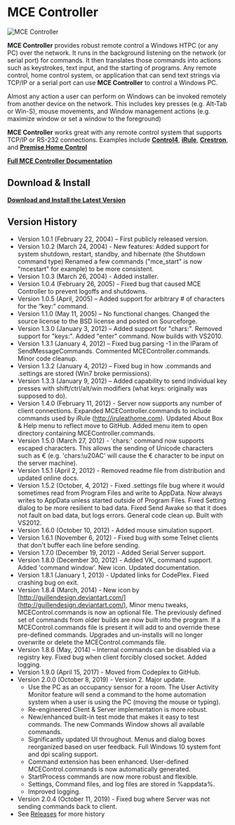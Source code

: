 # MCE Controller

![MCE Controller](mainwindow.png)

**MCE Controller** provides robust remote control a Windows HTPC (or any PC) over the network. It runs in the background listening on the network (or serial port) for commands. It then translates those commands into actions such as keystrokes, text input, and the starting of programs. Any remote control, home control system, or application that can send text strings via TCP/IP or a serial port can use **MCE Controller** to control a Windows PC.

Almost any action a user can perform on Windows can be invoked remotely from another device on the network. This includes key presses (e.g. Alt-Tab or Win-S), mouse movements, and Window management actions (e.g. maximize window or set a window to the foreground)

**MCE Controller** works great with any remote control system that supports TCP/IP or RS-232 connections. Examples include [**Control4**](https://www.control4.com/), [**iRule**](http://www.iruleathome.com/), [**Crestron**](http://www.crestron.com/), and [**Premise Home Control**](http://cocoontech.com/forums/forum/51-premise-home-control/)

**[Full MCE Controller Documentation](documentation.md)**

## Download & Install

**[Download and Install the Latest Version](https://github.com/tig/mcec/releases)**

## Version History

* Version 1.0.1 (February 22, 2004) – First publicly released version.
* Version 1.0.2 (March 24, 2004) - New features: Added support for system shutdown, restart, standby, and hibernate (the Shutdown command type) Renamed a few commands ("mce_start" is now "mcestart" for example) to be more consistent.
* Version 1.0.3 (March 26, 2004) - Added installer.
* Version 1.0.4 (February 26, 2005) - Fixed bug that caused MCE Controller to prevent logoffs and shutdowns.
* Version 1.0.5 (April, 2005) – Added support for arbitrary # of characters for the “key:” command.
* Version 1.1.0 (May 11, 2005) – No functional changes. Changed the source license to the BSD license and posted on Sourceforge.
* Version 1.3.0 (January 3, 2012) – Added support for "chars:". Removed support for "keys:". Added "enter" command. Now builds with VS2010.
* Version 1.3.1 (January 4, 2012) – Fixed bug parsing -1 in the lParam of SendMessageCommands. Commented MCEController.commands. Minor code cleanup.
* Version 1.3.2 (January 4, 2012) – Fixed bug in how .commands and .settings are stored (Win7 broke permissions).
* Version 1.3.3 (January 9, 2012) – Added capability to send individual key presses with shift/ctrl/alt/win modifiers (what keys: originally was supposed to do).
* Version 1.4.0 (February 11, 2012) - Server now supports any number of client connections. Expanded MCEController.commands to include commands used by iRule (http://iruleathome.com). Updated About Box & Help menu to reflect move to GitHub. Added menu item to open directory containing MCEController.commands.
* Version 1.5.0 (March 27, 2012) - 'chars:' command now supports escaped characters. This allows the sending of Unicode characters such as € (e.g. 'chars:\u20AC' will cause the € character to be input on the server machine).
* Version 1.5.1 (April 2, 2012) - Removed readme file from distribution and updated online docs.
* Version 1.5.2 (October, 4, 2012) - Fixed .settings file bug where it would sometimes read from Program Files and write to AppData. Now always writes to AppData unless started outside of Program Files. Fixed Setting dialog to be more resilient to bad data. Fixed Send Awake so that it does not fault on bad data, but logs errors. General code clean up. Built with VS2012.
* Version 1.6.0 (October 10, 2012) - Added mouse simulation support.
* Version 1.6.1 (November 6, 2012) - Fixed bug with some Telnet clients that don't buffer each line before sending.
* Version 1.7.0 (December 19, 2012) - Added Serial Server support.
* Version 1.8.0 (December 30, 2012) - Added VK_ command support. Added 'command window'. New icon. Updated documentation.
* Version 1.8.1 (January 1, 2013) - Updated links for CodePlex. Fixed crashing bug on exit.
* Version 1.8.4 (March, 2014) - New icon by [http://guillendesign.deviantart.com/](http://guillendesign.deviantart.com/), Minor menu tweaks, MCEControl.commands is now an optional file. The previously defined set of commands from older builds are now built into the program. If a MCEControl.commands file is present it will add to and override these pre-defined commands. Upgrades and un-installs will no longer overwrite or delete the MCEControl.commands file.
* Version 1.8.6 (May, 2014) – Internal commands can be disabled via a registry key. Fixed bug when client forcibly closed socket. Added logging.
* Version 1.9.0 (April 15, 2017) - Moved from Codeplex to GitHub.
* Version 2.0.0 (October 8, 2019) - Version 2. Major update.
  * Use the PC as an occupancy sensor for a room. The User Activity Monitor feature will send a command to the home automation system when a user is using the PC (moving the mouse or typing).
  * Re-engineered Client & Server implementation is more robust.
  * New/enhanced built-in test mode that makes it easy to test commands. The new Commands Window shows all available commands.
  * Significantly updated UI throughout. Menus and dialog boxes reorganized based on user feedback. Full Windows 10 system font and dpi scaling support.
  * Command extension has been enhanced. User-defined MCEControl.commands is now automatically generated.
  * StartProcess commands are now more robust and flexible.
  * Settings, Command files, and log files are stored in %appdata%.
  * Improved logging.
* Version 2.0.4 (October 11, 2019) - Fixed bug where Server was not sending commands back to client.
* See [Releases](https://github.com/tig/mcec/releases) for more history